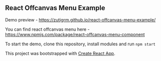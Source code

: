 ## React Offcanvas Menu Example

Demo preview - https://zutigrm.github.io/react-offcanvas-menu-example/

You can find react offcanvas menu here - https://www.npmjs.com/package/react-offcanvas-menu-component

To start the demo, clone this repository, install modules and run 
```npm start```

This project was bootstrapped with [Create React App](https://github.com/facebook/create-react-app).